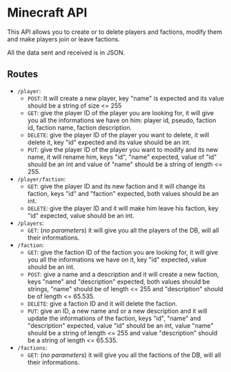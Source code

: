 # Minecraft API

This API allows you to create or to delete players and factions, modify them and make players join or leave factions.

All the data sent and received is in JSON.

## Routes

- ```/player```: 
    - ```POST```: It will create a new player, key "name" is expected and its value should be a string of size <= 255
    - ```GET```: give the player ID of the player you are looking for, it will give you all the informations we have on him: player id, pseudo, faction id, faction name, faction description.
    - ```DELETE```: give the player ID of the player you want to delete, it will delete it, key "id" expected and its value should be an int.
    - ```PUT```: give the player ID of the player you want to modify and its new name, it will rename him, keys "id", "name" expected, value of "id" should be an int and value of "name" should be a string of length <= 255.
- ```/player/faction```: 
    - ```GET```: give the player ID and its new faction and it will change its faction, keys "id" and "faction" expected, both values should be an int.
    - ```DELETE```: give the player ID and it will make him leave his faction, key "id" expected, value should be an int.
- ```/players```:
    - ```GET```: (_no parameters_) it will give you all the players of the DB, will all their informations.
- ```/faction```:
    - ```GET```: give the faction ID of the faction you are looking for, it will give you all the informations we have on it, key "id" expected, value should be an int.
    - ```POST```: give a name and a description and it will create a new faction, keys "name" and "description" expected, both values should be strings, "name" should be of length <= 255 and "description" should be of length <= 65.535.
    - ```DELETE```: give a faction ID and it will delete the faction.
    - ```PUT```: give an ID, a new name and or a new description and it will update the informations of the faction, keys "id", "name" and "description" expected, value "id" should be an int, value "name" should be a string of length <= 255 and value "description" should be a string of length <= 65.535.
- ```/factions```:
    - ```GET```: (_no parameters_) it will give you all the factions of the DB, will all their informations.